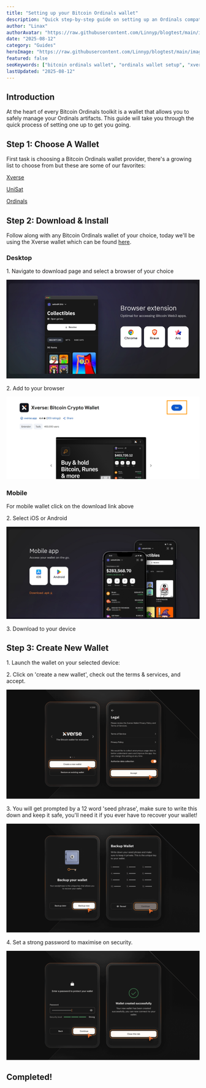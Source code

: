 ```yaml
---
title: "Setting up your Bitcoin Ordinals wallet"
description: "Quick step-by-step guide on setting up an Ordinals compatible wallet."
author: "Linax"
authorAvatar: "https://raw.githubusercontent.com/Linnyp/blogtest/main/images/avatars/linax.png"
date: "2025-08-12"
category: "Guides"
heroImage: "https://raw.githubusercontent.com/Linnyp/blogtest/main/images/heroes/walletselect.jpg"
featured: false
seoKeywords: ["bitcoin ordinals wallet", "ordinals wallet setup", "xverse wallet", "unisat wallet", "bitcoin wallet guide"]
lastUpdated: "2025-08-12"
---
```


## Introduction

At the heart of every Bitcoin Ordinals toolkit is a wallet that allows you to safely manage your Ordinals artifacts. This guide will take you through the quick process of setting one up to get you going.

## Step 1: Choose A Wallet

First task is choosing a Bitcoin Ordinals wallet provider, there's a growing list to choose from but these are some of our favorites:

[Xverse](https://www.xverse.app/download)

[UniSat](https://unisat.io/download)

[Ordinals](https://ordinalswallet.com/create-wallet)

## Step 2: Download & Install

Follow along with any Bitcoin Ordinals wallet of your choice, today we'll be using the Xverse wallet which can be found [here](https://www.xverse.app/download).

### Desktop

1\. Navigate to download page and select a browser of your choice

![Desktop browser selection|style:full-width|caption:Available browsers for use](https://raw.githubusercontent.com/Linnyp/blogtest/main/images/screenshots/xversedesktop.jpeg)

2\. Add to your browser

![Add xverse to browser|style:full-width](https://raw.githubusercontent.com/Linnyp/blogtest/main/images/screenshots/xversebrowser.jpeg)

### Mobile

For mobile wallet click on the download link above

2\. Select iOS or Android

![iOS or Android|style:full-width](https://raw.githubusercontent.com/Linnyp/blogtest/main/images/screenshots/xversemobile.jpeg)

3\. Download to your device

## Step 3: Create New Wallet

1\. Launch the wallet on your selected device:

2\. Click on 'create a new wallet', check out the terms & services, and accept.

![Wallet create and terms of service|style:full-width](https://raw.githubusercontent.com/Linnyp/blogtest/main/images/screenshots/xversenew.png)

3\. You will get prompted by a 12 word 'seed phrase', make sure to write this down and keep it safe, you'll need it if you ever have to recover your wallet!

![12 word seed phrase|style:full-width|caption:Keep safe never share](https://raw.githubusercontent.com/Linnyp/blogtest/main/images/screenshots/xversephrase.png)

4\. Set a strong password to maximise on security.

![Password creation screen|style:full-width](https://raw.githubusercontent.com/Linnyp/blogtest/main/images/screenshots/xversepassword.png)

## Completed!
